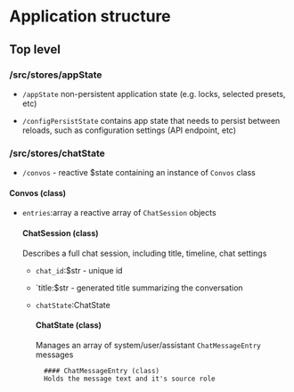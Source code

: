 # Application structure

## Top level

### /src/stores/appState
- `/appState` non-persistent application state (e.g. locks, selected presets, etc)

- `/configPersistState` contains app state that needs to persist between reloads, such as configuration settings (API endpoint, etc)

### /src/stores/chatState

- `/convos` - reactive $state containing an instance of `Convos` class

#### Convos (class)
- `entries`:array a reactive array of `ChatSession` objects

    #### ChatSession (class)
    Describes a full chat session, including title, timeline, chat settings

    - `chat_id`:$str - unique id
    - `title:$str - generated title summarizing the conversation
    - `chatState`:ChatState

        #### ChatState (class)
        Manages an array of system/user/assistant `ChatMessageEntry` messages

            #### ChatMessageEntry (class)
            Holds the message text and it's source role
